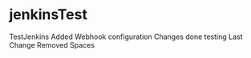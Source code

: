 # jenkinsTest
TestJenkins
Added Webhook configuration
Changes done testing
Last Change
Removed Spaces
